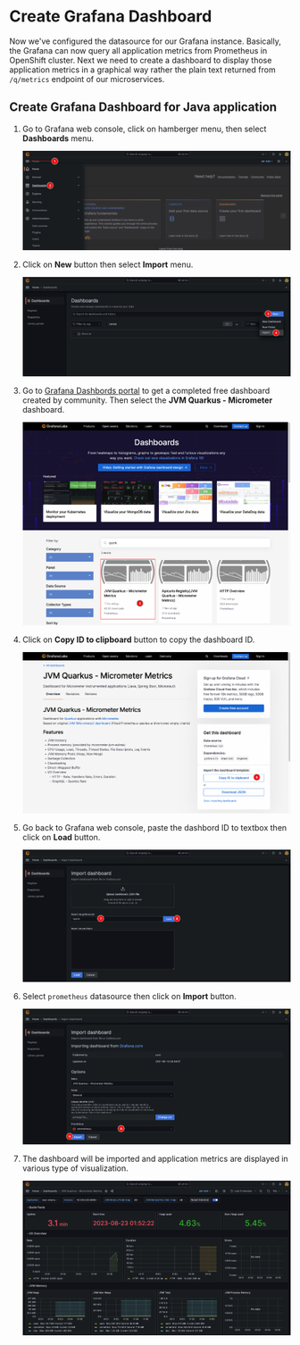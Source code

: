 # Create Grafana Dashboard

Now we've configured the datasource for our Grafana instance. Basically, the Grafana can now query all application metrics from Prometheus in OpenShift cluster. Next we need to create a dashboard to display those application metrics in a graphical way rather the plain text returned from `/q/metrics` endpoint of our microservices.

## Create Grafana Dashboard for Java application

1. Go to Grafana web console, click on hamberger menu, then select **Dashboards** menu.

    ![Create Grafana dashboard](image/create-grafana-dashboard/create-dashboard-1.png)

2. Click on **New** button then select **Import** menu.

    ![Create Grafana dashboard](image/create-grafana-dashboard/create-dashboard-2.png)

3. Go to [Grafana Dashbords portal](https://grafana.com/grafana/dashboards/?search=quarkus) to get a completed free dashboard created by community. Then select the **JVM Quarkus - Micrometer** dashboard.

    ![Create Grafana dashboard](image/create-grafana-dashboard/create-dashboard-3.png)

4. Click on **Copy ID to clipboard** button to copy the dashboard ID.

    ![Create Grafana dashboard](image/create-grafana-dashboard/create-dashboard-4.png)

5. Go back to Grafana web console, paste the dashbord ID to textbox then click on **Load** button.

    ![Create Grafana dashboard](image/create-grafana-dashboard/create-dashboard-5.png)

6. Select `prometheus` datasource then click on **Import** button.

    ![Create Grafana dashboard](image/create-grafana-dashboard/create-dashboard-6.png)

7. The dashboard will be imported and application metrics are displayed in various type of visualization.

    ![Create Grafana dashboard](image/create-grafana-dashboard/create-dashboard-7.png)
